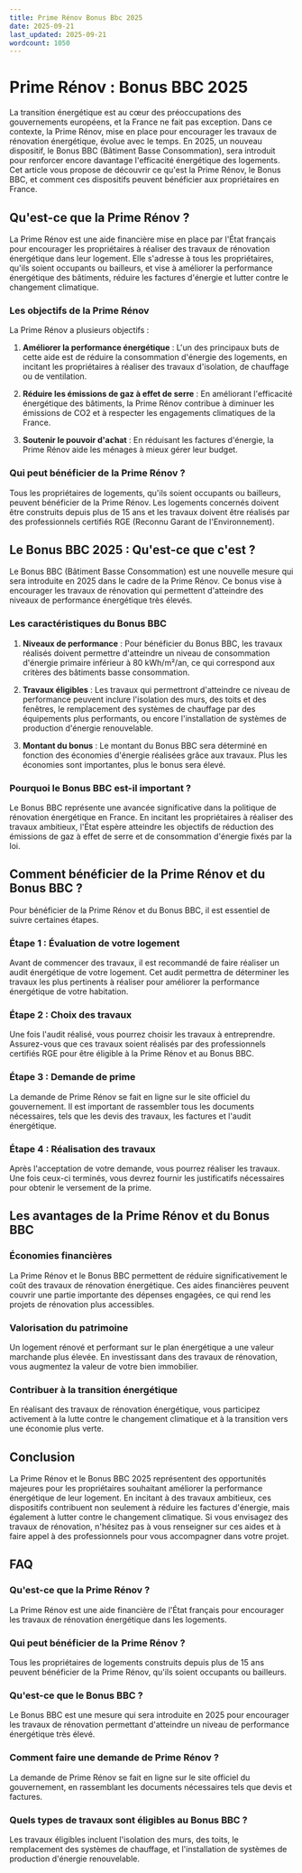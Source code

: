 ```yaml
---
title: Prime Rénov Bonus Bbc 2025
date: 2025-09-21
last_updated: 2025-09-21
wordcount: 1050
---
```


# Prime Rénov : Bonus BBC 2025

La transition énergétique est au cœur des préoccupations des gouvernements européens, et la France ne fait pas exception. Dans ce contexte, la Prime Rénov, mise en place pour encourager les travaux de rénovation énergétique, évolue avec le temps. En 2025, un nouveau dispositif, le Bonus BBC (Bâtiment Basse Consommation), sera introduit pour renforcer encore davantage l'efficacité énergétique des logements. Cet article vous propose de découvrir ce qu'est la Prime Rénov, le Bonus BBC, et comment ces dispositifs peuvent bénéficier aux propriétaires en France.

## Qu'est-ce que la Prime Rénov ?

La Prime Rénov est une aide financière mise en place par l'État français pour encourager les propriétaires à réaliser des travaux de rénovation énergétique dans leur logement. Elle s'adresse à tous les propriétaires, qu'ils soient occupants ou bailleurs, et vise à améliorer la performance énergétique des bâtiments, réduire les factures d'énergie et lutter contre le changement climatique.

### Les objectifs de la Prime Rénov

La Prime Rénov a plusieurs objectifs :

1. **Améliorer la performance énergétique** : L'un des principaux buts de cette aide est de réduire la consommation d'énergie des logements, en incitant les propriétaires à réaliser des travaux d'isolation, de chauffage ou de ventilation.
   
2. **Réduire les émissions de gaz à effet de serre** : En améliorant l'efficacité énergétique des bâtiments, la Prime Rénov contribue à diminuer les émissions de CO2 et à respecter les engagements climatiques de la France.

3. **Soutenir le pouvoir d'achat** : En réduisant les factures d'énergie, la Prime Rénov aide les ménages à mieux gérer leur budget.

### Qui peut bénéficier de la Prime Rénov ?

Tous les propriétaires de logements, qu'ils soient occupants ou bailleurs, peuvent bénéficier de la Prime Rénov. Les logements concernés doivent être construits depuis plus de 15 ans et les travaux doivent être réalisés par des professionnels certifiés RGE (Reconnu Garant de l'Environnement).

## Le Bonus BBC 2025 : Qu'est-ce que c'est ?

Le Bonus BBC (Bâtiment Basse Consommation) est une nouvelle mesure qui sera introduite en 2025 dans le cadre de la Prime Rénov. Ce bonus vise à encourager les travaux de rénovation qui permettent d'atteindre des niveaux de performance énergétique très élevés.

### Les caractéristiques du Bonus BBC

1. **Niveaux de performance** : Pour bénéficier du Bonus BBC, les travaux réalisés doivent permettre d'atteindre un niveau de consommation d'énergie primaire inférieur à 80 kWh/m²/an, ce qui correspond aux critères des bâtiments basse consommation.

2. **Travaux éligibles** : Les travaux qui permettront d'atteindre ce niveau de performance peuvent inclure l'isolation des murs, des toits et des fenêtres, le remplacement des systèmes de chauffage par des équipements plus performants, ou encore l'installation de systèmes de production d'énergie renouvelable.

3. **Montant du bonus** : Le montant du Bonus BBC sera déterminé en fonction des économies d'énergie réalisées grâce aux travaux. Plus les économies sont importantes, plus le bonus sera élevé.

### Pourquoi le Bonus BBC est-il important ?

Le Bonus BBC représente une avancée significative dans la politique de rénovation énergétique en France. En incitant les propriétaires à réaliser des travaux ambitieux, l'État espère atteindre les objectifs de réduction des émissions de gaz à effet de serre et de consommation d'énergie fixés par la loi.

## Comment bénéficier de la Prime Rénov et du Bonus BBC ?

Pour bénéficier de la Prime Rénov et du Bonus BBC, il est essentiel de suivre certaines étapes.

### Étape 1 : Évaluation de votre logement

Avant de commencer des travaux, il est recommandé de faire réaliser un audit énergétique de votre logement. Cet audit permettra de déterminer les travaux les plus pertinents à réaliser pour améliorer la performance énergétique de votre habitation.

### Étape 2 : Choix des travaux

Une fois l'audit réalisé, vous pourrez choisir les travaux à entreprendre. Assurez-vous que ces travaux soient réalisés par des professionnels certifiés RGE pour être éligible à la Prime Rénov et au Bonus BBC.

### Étape 3 : Demande de prime

La demande de Prime Rénov se fait en ligne sur le site officiel du gouvernement. Il est important de rassembler tous les documents nécessaires, tels que les devis des travaux, les factures et l'audit énergétique.

### Étape 4 : Réalisation des travaux

Après l'acceptation de votre demande, vous pourrez réaliser les travaux. Une fois ceux-ci terminés, vous devrez fournir les justificatifs nécessaires pour obtenir le versement de la prime.

## Les avantages de la Prime Rénov et du Bonus BBC

### Économies financières

La Prime Rénov et le Bonus BBC permettent de réduire significativement le coût des travaux de rénovation énergétique. Ces aides financières peuvent couvrir une partie importante des dépenses engagées, ce qui rend les projets de rénovation plus accessibles.

### Valorisation du patrimoine

Un logement rénové et performant sur le plan énergétique a une valeur marchande plus élevée. En investissant dans des travaux de rénovation, vous augmentez la valeur de votre bien immobilier.

### Contribuer à la transition énergétique

En réalisant des travaux de rénovation énergétique, vous participez activement à la lutte contre le changement climatique et à la transition vers une économie plus verte.

## Conclusion

La Prime Rénov et le Bonus BBC 2025 représentent des opportunités majeures pour les propriétaires souhaitant améliorer la performance énergétique de leur logement. En incitant à des travaux ambitieux, ces dispositifs contribuent non seulement à réduire les factures d'énergie, mais également à lutter contre le changement climatique. Si vous envisagez des travaux de rénovation, n'hésitez pas à vous renseigner sur ces aides et à faire appel à des professionnels pour vous accompagner dans votre projet.

## FAQ

### Qu'est-ce que la Prime Rénov ?

La Prime Rénov est une aide financière de l'État français pour encourager les travaux de rénovation énergétique dans les logements.

### Qui peut bénéficier de la Prime Rénov ?

Tous les propriétaires de logements construits depuis plus de 15 ans peuvent bénéficier de la Prime Rénov, qu'ils soient occupants ou bailleurs.

### Qu'est-ce que le Bonus BBC ?

Le Bonus BBC est une mesure qui sera introduite en 2025 pour encourager les travaux de rénovation permettant d'atteindre un niveau de performance énergétique très élevé.

### Comment faire une demande de Prime Rénov ?

La demande de Prime Rénov se fait en ligne sur le site officiel du gouvernement, en rassemblant les documents nécessaires tels que devis et factures.

### Quels types de travaux sont éligibles au Bonus BBC ?

Les travaux éligibles incluent l'isolation des murs, des toits, le remplacement des systèmes de chauffage, et l'installation de systèmes de production d'énergie renouvelable.